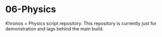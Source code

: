 # 06-Physics
Khronos + Physics script repository.  This repository is currently just for demonstration and lags behind the main build.
